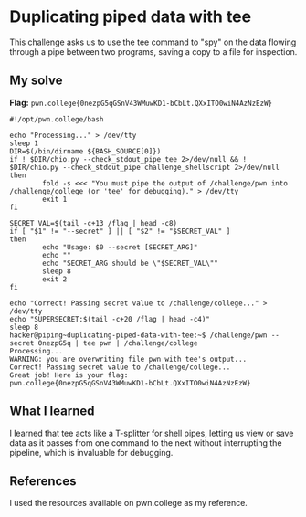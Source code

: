 # Duplicating piped data with tee
This challenge asks us to use the tee command to "spy" on the data flowing through a pipe between two programs, saving a copy to a file for inspection.

## My solve
**Flag:** `pwn.college{0nezpG5qGSnV43WMuwKD1-bCbLt.QXxITO0wiN4AzNzEzW}`


```hacker@piping~duplicating-piped-data-with-tee:~$ cat /challenge/pwn
#!/opt/pwn.college/bash

echo "Processing..." > /dev/tty
sleep 1
DIR=$(/bin/dirname ${BASH_SOURCE[0]})
if ! $DIR/chio.py --check_stdout_pipe tee 2>/dev/null && ! $DIR/chio.py --check_stdout_pipe challenge_shellscript 2>/dev/null
then
        fold -s <<< "You must pipe the output of /challenge/pwn into /challenge/college (or 'tee' for debugging)." > /dev/tty
        exit 1
fi

SECRET_VAL=$(tail -c+13 /flag | head -c8)
if [ "$1" != "--secret" ] || [ "$2" != "$SECRET_VAL" ]
then
        echo "Usage: $0 --secret [SECRET_ARG]"
        echo ""
        echo "SECRET_ARG should be \"$SECRET_VAL\""
        sleep 8
        exit 2
fi

echo "Correct! Passing secret value to /challenge/college..." > /dev/tty
echo "SUPERSECRET:$(tail -c+20 /flag | head -c4)"
sleep 8
hacker@piping~duplicating-piped-data-with-tee:~$ /challenge/pwn --secret 0nezpG5q | tee pwn | /challenge/college
Processing...
WARNING: you are overwriting file pwn with tee's output...
Correct! Passing secret value to /challenge/college...
Great job! Here is your flag:
pwn.college{0nezpG5qGSnV43WMuwKD1-bCbLt.QXxITO0wiN4AzNzEzW}

```

## What I learned
I learned that tee acts like a T-splitter for shell pipes, letting us view or save data as it passes from one command to the next without interrupting the pipeline, which is invaluable for debugging.

## References 
I used the resources available on pwn.college as my reference.
